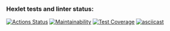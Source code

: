 ### Hexlet tests and linter status:
[![Actions Status](https://github.com/ShiY4/frontend-project-46/actions/workflows/hexlet-check.yml/badge.svg)](https://github.com/ShiY4/frontend-project-46/actions)
[![Maintainability](https://api.codeclimate.com/v1/badges/2dac132f3526417f5f22/maintainability)](https://codeclimate.com/github/ShiY4/frontend-project-46/maintainability)
[![Test Coverage](https://api.codeclimate.com/v1/badges/2dac132f3526417f5f22/test_coverage)](https://codeclimate.com/github/ShiY4/frontend-project-46/test_coverage)
[![asciicast](https://asciinema.org/a/ct4WlwXSdtmErfTBIc5kjXTeV.svg)](https://asciinema.org/a/ct4WlwXSdtmErfTBIc5kjXTeV)
